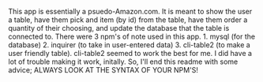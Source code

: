 This app is essentially a psuedo-Amazon.com.  It is meant to show the user a table, have them pick and item (by id) from the table, have them order a quantity of their choosing, and update the database that the table is connected to.  There were 3 npm's of note used in this app. 1. mysql (for the database) 2. inquirer (to take in user-entered data) 3. cli-table2 (to make a user friendly table).  cli-table2 seemed to work the best for me.  I did have a lot of trouble making it work, initally.  So, I'll end this readme with some advice;  ALWAYS LOOK AT THE SYNTAX OF YOUR NPM'S! 